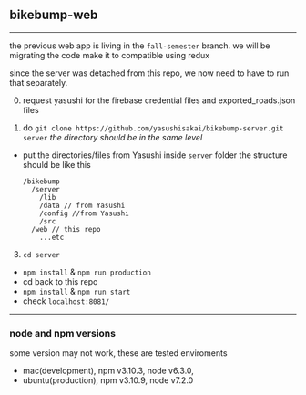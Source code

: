 ## bikebump-web
---
the previous web app is living in the ```fall-semester``` branch.
we will be migrating the code make it to compatible using redux

since the server was detached from this repo, we now need to
have to run that separately.

0. request yasushi for the firebase credential files and exported_roads.json files

1. do ```git clone https://github.com/yasushisakai/bikebump-server.git server``` 
*the directory should be in the same level*
- put the directories/files from Yasushi inside ```server``` folder
  the structure should be like this
  
  ```
  /bikebump
    /server
      /lib
      /data // from Yasushi
      /config //from Yasushi
      /src
    /web // this repo
      ...etc
  ```
  
3. ```cd server```
- ```npm install``` & ```npm run production```
- cd back to this repo
- ```npm install``` & ```npm run start```
- check ```localhost:8081/```

---

### node and npm versions
some version may not work, these are tested enviroments

- mac(development), npm v3.10.3, node v6.3.0,
- ubuntu(production), npm v3.10.9, node v7.2.0 
